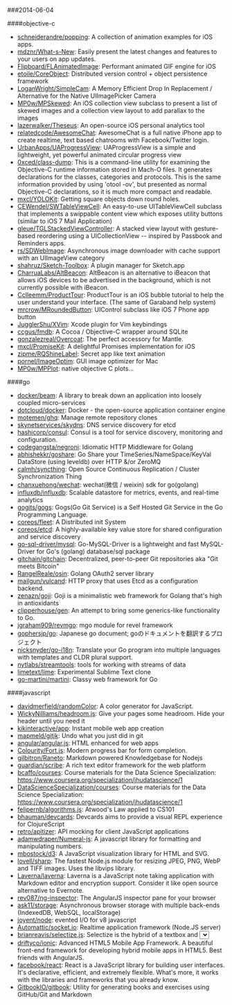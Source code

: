 ###2014-06-04

####objective-c
* [schneiderandre/popping](https://github.com/schneiderandre/popping): A collection of animation examples for iOS apps.
* [mdznr/What-s-New](https://github.com/mdznr/What-s-New): Easily present the latest changes and features to your users on app updates.
* [Flipboard/FLAnimatedImage](https://github.com/Flipboard/FLAnimatedImage): Performant animated GIF engine for iOS
* [etoile/CoreObject](https://github.com/etoile/CoreObject): Distributed version control + object persistence framework 
* [LoganWright/SimpleCam](https://github.com/LoganWright/SimpleCam): A Memory Efficient Drop In Replacement / Alternative for the Native UIImagePicker Camera
* [MP0w/MPSkewed](https://github.com/MP0w/MPSkewed): An iOS collection view subclass to present a list of skewed images and a collection view layout to add parallax to the images 
* [lazerwalker/Theseus](https://github.com/lazerwalker/Theseus): An open-source iOS personal analytics tool
* [relatedcode/AwesomeChat](https://github.com/relatedcode/AwesomeChat): AwesomeChat is a full native iPhone app to create realtime, text based chatrooms with Facebook/Twitter login.
* [UrbanApps/UAProgressView](https://github.com/UrbanApps/UAProgressView): UAProgressView is a simple and lightweight, yet powerful animated circular progress view
* [0xced/class-dump](https://github.com/0xced/class-dump): This is a command-line utility for examining the Objective-C runtime information stored in Mach-O files. It generates declarations for the classes, categories and protocols. This is the same information provided by using 'otool -ov', but presented as normal Objective-C declarations, so it is much more compact and readable.
* [mxcl/YOLOKit](https://github.com/mxcl/YOLOKit): Getting square objects down round holes.
* [CEWendel/SWTableViewCell](https://github.com/CEWendel/SWTableViewCell): An easy-to-use UITableViewCell subclass that implements a swippable content view which exposes utility buttons (similar to iOS 7 Mail Application)
* [gleue/TGLStackedViewController](https://github.com/gleue/TGLStackedViewController): A stacked view layout with gesture-based reordering using a UICollectionView -- inspired by Passbook and Reminders apps.
* [rs/SDWebImage](https://github.com/rs/SDWebImage): Asynchronous image downloader with cache support with an UIImageView category
* [shahruz/Sketch-Toolbox](https://github.com/shahruz/Sketch-Toolbox): A plugin manager for Sketch.app
* [CharruaLabs/AltBeacon](https://github.com/CharruaLabs/AltBeacon): AltBeacon is an alternative to iBeacon that allows iOS devices to be advertised in the background, which is not currently possible with iBeacon.
* [Cclleemm/ProductTour](https://github.com/Cclleemm/ProductTour): ProductTour is an iOS bubble tutorial to help the user understand your interface. (The same of Garaband help system)
* [mrcrow/MRoundedButton](https://github.com/mrcrow/MRoundedButton): UIControl subclass like iOS 7 Phone app button
* [JugglerShu/XVim](https://github.com/JugglerShu/XVim): Xcode plugin for Vim keybindings
* [ccgus/fmdb](https://github.com/ccgus/fmdb): A Cocoa / Objective-C wrapper around SQLite
* [gonzalezreal/Overcoat](https://github.com/gonzalezreal/Overcoat): The perfect accessory for Mantle.
* [mxcl/PromiseKit](https://github.com/mxcl/PromiseKit): A delightful Promises implementation for iOS
* [zipme/RQShineLabel](https://github.com/zipme/RQShineLabel): Secret app like text animation
* [pornel/ImageOptim](https://github.com/pornel/ImageOptim): GUI image optimizer for Mac
* [MP0w/MPPlot](https://github.com/MP0w/MPPlot): native objective C plots...

####go
* [docker/beam](https://github.com/docker/beam): A library to break down an application into loosely coupled micro-services
* [dotcloud/docker](https://github.com/dotcloud/docker): Docker - the open-source application container engine
* [motemen/ghq](https://github.com/motemen/ghq): Manage remote repository clones
* [skynetservices/skydns](https://github.com/skynetservices/skydns): DNS service discovery for etcd
* [hashicorp/consul](https://github.com/hashicorp/consul): Consul is a tool for service discovery, monitoring and configuration.
* [codegangsta/negroni](https://github.com/codegangsta/negroni): Idiomatic HTTP Middleware for Golang
* [abhishekkr/goshare](https://github.com/abhishekkr/goshare): Go Share your TimeSeries/NameSpace/KeyVal DataStore (using leveldb) over HTTP &/or ZeroMQ
* [calmh/syncthing](https://github.com/calmh/syncthing): Open Source Continuous Replication / Cluster Synchronization Thing
* [chanxuehong/wechat](https://github.com/chanxuehong/wechat): wechat(微信 / weixin) sdk for go(golang)
* [influxdb/influxdb](https://github.com/influxdb/influxdb): Scalable datastore for metrics, events, and real-time analytics
* [gogits/gogs](https://github.com/gogits/gogs): Gogs(Go Git Service) is a Self Hosted Git Service in the Go Programming Language.
* [coreos/fleet](https://github.com/coreos/fleet): A Distributed init System
* [coreos/etcd](https://github.com/coreos/etcd): A highly-available key value store for shared configuration and service discovery
* [go-sql-driver/mysql](https://github.com/go-sql-driver/mysql): Go-MySQL-Driver is a lightweight and fast MySQL-Driver for Go's (golang) database/sql package
* [gitchain/gitchain](https://github.com/gitchain/gitchain): Decentralized, peer-to-peer Git repositories aka "Git meets Bitcoin"
* [RangelReale/osin](https://github.com/RangelReale/osin): Golang OAuth2 server library
* [mailgun/vulcand](https://github.com/mailgun/vulcand): HTTP proxy that uses Etcd as a configuration backend.
* [zenazn/goji](https://github.com/zenazn/goji): Goji is a minimalistic web framework for Golang that's high in antioxidants
* [clipperhouse/gen](https://github.com/clipperhouse/gen): An attempt to bring some generics-like functionality to Go.
* [jgraham909/revmgo](https://github.com/jgraham909/revmgo): mgo module for revel framework
* [gophersjp/go](https://github.com/gophersjp/go): Japanese go document; goのドキュメントを翻訳するプロジェクト
* [nicksnyder/go-i18n](https://github.com/nicksnyder/go-i18n): Translate your Go program into multiple languages with templates and CLDR plural support.
* [nytlabs/streamtools](https://github.com/nytlabs/streamtools): tools for working with streams of data
* [limetext/lime](https://github.com/limetext/lime): Experimental Sublime Text clone
* [go-martini/martini](https://github.com/go-martini/martini): Classy web framework for Go

####javascript
* [davidmerfield/randomColor](https://github.com/davidmerfield/randomColor): A color generator for JavaScript.
* [WickyNilliams/headroom.js](https://github.com/WickyNilliams/headroom.js): Give your pages some headroom. Hide your header until you need it
* [kikinteractive/app](https://github.com/kikinteractive/app): Instant mobile web app creation
* [mapmeld/gitjk](https://github.com/mapmeld/gitjk): Undo what you just did in git
* [angular/angular.js](https://github.com/angular/angular.js): HTML enhanced for web apps
* [Colourity/Fort.js](https://github.com/Colourity/Fort.js): Modern progress bar for form completion. 
* [gilbitron/Raneto](https://github.com/gilbitron/Raneto): Markdown powered Knowledgebase for Nodejs
* [guardian/scribe](https://github.com/guardian/scribe): A rich text editor framework for the web platform
* [bcaffo/courses](https://github.com/bcaffo/courses): Course materials for the Data Science Specialization: https://www.coursera.org/specialization/jhudatascience/1
* [DataScienceSpecialization/courses](https://github.com/DataScienceSpecialization/courses): Course materials for the Data Science Specialization: https://www.coursera.org/specialization/jhudatascience/1
* [felipernb/algorithms.js](https://github.com/felipernb/algorithms.js): Atwood's Law applied to CS101
* [bhauman/devcards](https://github.com/bhauman/devcards): Devcards aims to provide a visual REPL experience for ClojureScript
* [retro/apitizer](https://github.com/retro/apitizer): API mocking for client JavaScript applications
* [adamwdraper/Numeral-js](https://github.com/adamwdraper/Numeral-js): A javascript library for formatting and manipulating numbers.
* [mbostock/d3](https://github.com/mbostock/d3): A JavaScript visualization library for HTML and SVG.
* [lovell/sharp](https://github.com/lovell/sharp): The fastest Node.js module for resizing JPEG, PNG, WebP and TIFF images. Uses the libvips library.
* [Laverna/laverna](https://github.com/Laverna/laverna): Laverna is a JavaScript note taking application with Markdown editor and encryption support. Consider it like open source alternative to Evernote.
* [rev087/ng-inspector](https://github.com/rev087/ng-inspector): The AngularJS inspector pane for your browser
* [ask11/storage](https://github.com/ask11/storage): Asynchronous browser storage with multiple back-ends (IndexedDB, WebSQL, localStorage)
* [joyent/node](https://github.com/joyent/node): evented I/O for v8 javascript
* [Automattic/socket.io](https://github.com/Automattic/socket.io): Realtime application framework (Node.JS server)
* [brianreavis/selectize.js](https://github.com/brianreavis/selectize.js): Selectize is the hybrid of a textbox and <select> box. It's jQuery based and it has autocomplete and native-feeling keyboard navigation; useful for tagging, contact lists, etc.
* [driftyco/ionic](https://github.com/driftyco/ionic): Advanced HTML5 Mobile App Framework. A beautiful front-end framework for developing hybrid mobile apps in HTML5. Best friends with AngularJS.
* [facebook/react](https://github.com/facebook/react): React is a JavaScript library for building user interfaces. It's declarative, efficient, and extremely flexible. What's more, it works with the libraries and frameworks that you already know.
* [GitbookIO/gitbook](https://github.com/GitbookIO/gitbook): Utility for generating books and exercises using GitHub/Git and Markdown

